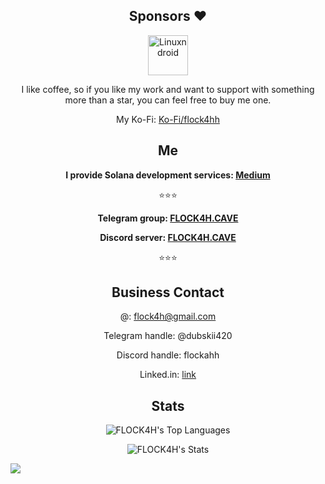 <div align="center">

<h2>Sponsors ❤️</h2>

<a href="https://github.com/Linuxndroid">
<img src="https://avatars.githubusercontent.com/u/62838598?v=4" alt="Linuxndroid" width="64"/></a>

</br>

I like coffee, so if you like my work and want to support with something more than a star, you can feel free to buy me one.

My Ko-Fi: <a href="https://ko-fi.com/FLOCK4H">Ko-Fi/flock4hh</a>

<h2>Me</h2>

**I provide Solana development services: [Medium](https://medium.com/@flytechoriginal/i-build-real-systems-on-solana-you-might-need-one-03c67de17b7b)**

⭐️⭐️⭐️

**Telegram group: [FLOCK4H.CAVE](https://t.me/flock4hcave)**

**Discord server: [FLOCK4H.CAVE](https://discord.gg/thREUECv2a)**

⭐️⭐️⭐️

<h2>Business Contact</h2>

@: flock4h@gmail.com

Telegram handle: @dubskii420

Discord handle: flockahh

Linked.in: [link](https://www.linkedin.com/in/patryk-andrzejuk-a304a7305?utm_source=share&utm_campaign=share_via&utm_content=profile&utm_medium=ios_app)

<h2>Stats</h2>

  ![FLOCK4H's Top Languages](https://github-readme-stats.vercel.app/api/top-langs/?username=FLOCK4H&theme=great-gatsby&show_icons=true&hide_border=false&layout=compact)

  ![FLOCK4H's Stats](https://github-readme-stats.vercel.app/api?username=FLOCK4H&theme=great-gatsby&show_icons=true&hide_border=false&count_private=true)
  
</div>

![](https://komarev.com/ghpvc/?username=FLOCK4H&color=blue&style=for-the-badge)
